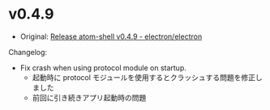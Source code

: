 # v0.4.9

* Original: [Release atom-shell v0.4.9 - electron/electron](https://github.com/electron/electron/releases/tag/v0.4.9)

Changelog:

* Fix crash when using protocol module on startup.
  * 起動時に protocol モジュールを使用するとクラッシュする問題を修正しました
  * 前回に引き続きアプリ起動時の問題
